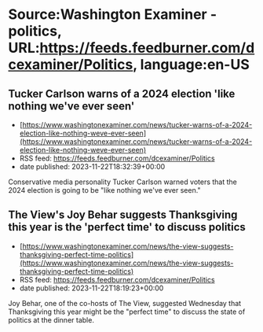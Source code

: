 # Source:Washington Examiner - politics, URL:https://feeds.feedburner.com/dcexaminer/Politics, language:en-US

## Tucker Carlson warns of a 2024 election 'like nothing we've ever seen'
 - [https://www.washingtonexaminer.com/news/tucker-warns-of-a-2024-election-like-nothing-weve-ever-seen](https://www.washingtonexaminer.com/news/tucker-warns-of-a-2024-election-like-nothing-weve-ever-seen)
 - RSS feed: https://feeds.feedburner.com/dcexaminer/Politics
 - date published: 2023-11-22T18:32:39+00:00

Conservative media personality Tucker Carlson warned voters that the 2024 election is going to be "like nothing we've ever seen."

## The View's Joy Behar suggests Thanksgiving this year is the 'perfect time' to discuss politics
 - [https://www.washingtonexaminer.com/news/the-view-suggests-thanksgiving-perfect-time-politics](https://www.washingtonexaminer.com/news/the-view-suggests-thanksgiving-perfect-time-politics)
 - RSS feed: https://feeds.feedburner.com/dcexaminer/Politics
 - date published: 2023-11-22T18:19:23+00:00

Joy Behar, one of the co-hosts of The View, suggested Wednesday that Thanksgiving this year might be the "perfect time" to discuss the state of politics at the dinner table.

